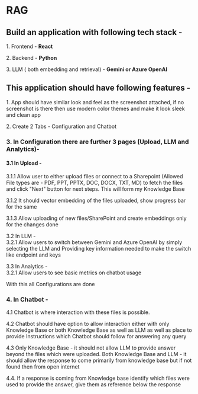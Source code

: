 # RAG
## Build an application with following tech stack -

1\. Frontend - **React**

2\. Backend - **Python**

3\. LLM ( both embedding and retrieval) - **Gemini or Azure OpenAI**

## This application should have following features -

1\. App should have similar look and feel as the screenshot attached, if no screenshot is there then use modern color themes and make it look sleek and clean app

2\. Create 2 Tabs - Configuration and Chatbot

### 3\. In Configuration there are further 3 pages (Upload, LLM and Analytics)-

#### 3.1 In Upload -

3.1.1 Allow user to either upload files or connect to a Sharepoint (Allowed File types are - PDF, PPT, PPTX, DOC, DOCX, TXT, MD) to fetch the files and click "Next" button for next steps. This will form my Knowledge Base

3.1.2 It should vector embedding of the files uploaded, show progress bar for the same

3.1.3 Allow uploading of new files/SharePoint and create embeddings only for the changes done

3.2 In LLM -  
3.2.1 Allow users to switch between Gemini and Azure OpenAI by simply selecting the LLM and Providing key information needed to make the switch like endpoint and keys

3.3 In Analytics -  
3.2.1 Allow users to see basic metrics on chatbot usage

With this all Configurations are done

### 4\. In Chatbot -

4.1 Chatbot is where interaction with these files is possible.

4.2 Chatbot should have option to allow interaction either with only Knowledge Base or both Knowledge Base as well as LLM as well as place to provide Instructions which Chatbot should follow for answering any query

4.3 Only Knowledge Base - it should not allow LLM to provide answer beyond the files which were uploaded. Both Knowledge Base and LLM - it should allow the response to come primarily from knowledge base but if not found then from open internet

4.4. If a response is coming from Knowledge base identify which files were used to provide the answer, give them as reference below the response

